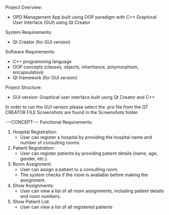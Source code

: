 Project Overview:

- OPD Management App built using OOP paradigm with C++
 Graphical User Interface (GUI) using Qt Creator

System Requirements:


- Qt Creator (for GUI version)


Software Requirements:

- C++ programming language
- OOP concepts (classes, objects, inheritance, polymorphism, encapsulation)
- Qt framework (for GUI version)

Project Structure:

- GUI version: Graphical user interface built using Qt Creator and C++


In order to run the GUI version please select the .pro file from the QT CREATOR FILE
Screenshots are found in the Screenshots folder.



---CONCEPT---
Functional Requirements:

1. Hospital Registration:
    - User can register a hospital by providing the hospital name and number of consulting rooms.
2. Patient Registration:
    - User can register patients by providing patient details (name, age, gender, etc.).
3. Room Assignment:
    - User can assign a patient to a consulting room.
    - The system checks if the room is available before making the assignment.
4. Show Assignments:
    - User can view a list of all room assignments, including patient details and room numbers.
5. Show Patient List:
    - User can view a list of all registered patients 
